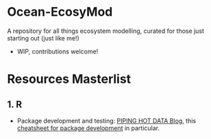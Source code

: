 # Ocean-EcosyMod
A repository for all things ecosystem modelling, curated for those just starting out (just like me!) 
- WIP, contributions welcome!

# Resources Masterlist
## 1. R
- Package development and testing: [PIPING HOT DATA Blog](https://www.pipinghotdata.com/posts/2021-11-23-getting-started-with-unit-testing-in-r/), this [cheatsheet for package development](https://rklopotek.blog.uksw.edu.pl/files/2017/09/package-development.pdf) in particular.
